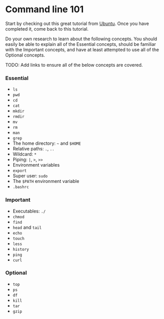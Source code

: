 # Command line 101

Start by checking out this great tutorial from
[Ubuntu](https://ubuntu.com/tutorials/command-line-for-beginners). Once you have
completed it, come back to this tutorial.

Do your own research to learn about the following concepts. You should easily be
able to explain all of the Essential concepts, should be familiar with the
Important concepts, and have at least attempted to use all of the Optional
concepts.

TODO: Add links to ensure all of the below concepts are covered.

### Essential

- `ls`
- `pwd`
- `cd`
- `cat`
- `mkdir`
- `rmdir`
- `mv`
- `rm`
- `man`
- `grep`
- The home directory: `~` and `$HOME`
- Relative paths: `.`, `..`
- Wildcard: `*`
- Piping: `|`, `>`, `>>`
- Environment variables
- `export`
- Super user: `sudo`
- The `$PATH` environment variable
- `.bashrc`

### Important

- Executables: `./`
- `chmod`
- `find`
- `head` and `tail`
- `echo`
- `touch`
- `less`
- `history`
- `ping`
- `curl`

### Optional

- `top`
- `ps`
- `df`
- `kill`
- `tar`
- `gzip`
